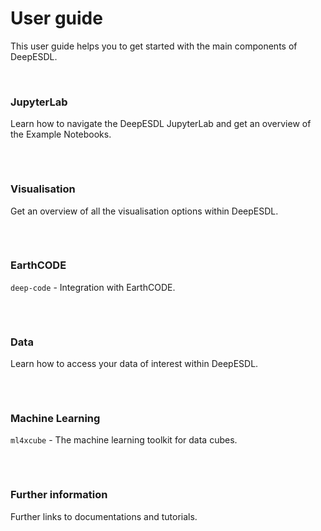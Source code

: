 # User guide

This user guide helps you to get started with the main components of
DeepESDL.

<br>

<div style="display: flex; flex-wrap: wrap; gap: 2rem; justify-content: left;">

  <a href="./jupyterlab/" style="text-decoration: none; color: inherit;">
    <div class="card">
      <h3>
        JupyterLab
      </h3>
      <p>
        Learn how to navigate the DeepESDL JupyterLab and get an overview of the Example Notebooks.
      </p>
    </div>
  </a>

  <a href="./visualisation/" style="text-decoration: none; color: inherit;">
    <div class="card"> 
      <h3>
        Visualisation
      </h3>
      <p>
        Get an overview of all the visualisation options within DeepESDL.
      </p>
    </div>
  </a>

  <a href="./earthcode/" style="text-decoration: none; color: inherit;">
    <div class="card"> 
      <h3>
        EarthCODE
      </h3>
      <p>
        <code>deep-code</code> - Integration with EarthCODE.
      </p>
    </div>
  </a>

  <a href="data/" style="text-decoration: none; color: inherit;">
    <div class="card"> 
      <h3>
        Data
      </h3>
      <p>
        Learn how to access your data of interest within DeepESDL.
      </p>
    </div>
  </a>

  <a href="../ml-toolkit/" style="text-decoration: none; color: inherit;">
    <div class="card"> 
      <h3>
        Machine Learning
      </h3>
      <p>
        <code>ml4xcube</code> - The machine learning toolkit for data cubes.
      </p>
    </div>
  </a>

  <a href="../further-information/" style="text-decoration: none; color: inherit;">
    <div class="card"> 
      <h3>
        Further information
      </h3>
      <p>
        Further links to documentations and tutorials.
      </p>
    </div>
  </a>

</div>

<br>

